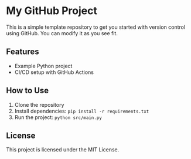 # My GitHub Project

This is a simple template repository to get you started with version control using GitHub. You can modify it as you see fit.

## Features
- Example Python project
- CI/CD setup with GitHub Actions

## How to Use
1. Clone the repository
2. Install dependencies: `pip install -r requirements.txt`
3. Run the project: `python src/main.py`

## License
This project is licensed under the MIT License.
